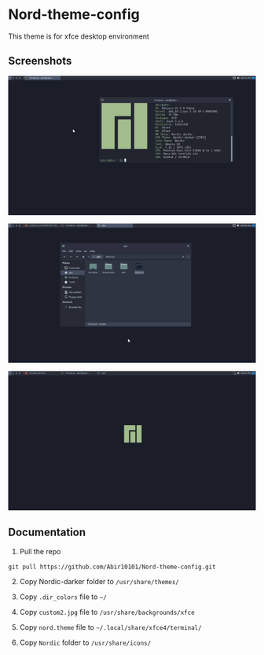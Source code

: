 # Nord-theme-config

This theme is for xfce desktop environment


## Screenshots


![Screenshot 1](screenshots/ss1.jpg?raw=true)

![Screenshot 2](screenshots/ss2.jpg?raw=true)

![Screenshot 3](screenshots/ss3.jpg?raw=true)

## Documentation

1.  Pull the repo
```
git pull https://github.com/Abir10101/Nord-theme-config.git
```
2. Copy Nordic-darker folder to `/usr/share/themes/`

3.  Copy `.dir_colors` file to `~/`
4. Copy `custom2.jpg` file to `/usr/share/backgrounds/xfce`
5. Copy `nord.theme` file to `~/.local/share/xfce4/terminal/`
6. Copy `Nordic` folder to `/usr/share/icons/`
